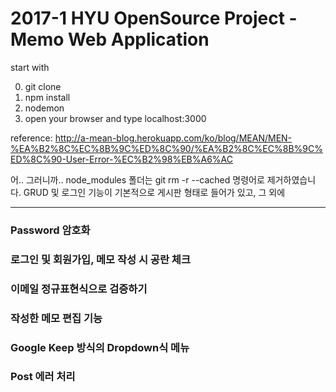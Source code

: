 # 2017-1 HYU OpenSource Project - Memo Web Application


start with

0. git clone
1. npm install
2. nodemon
3. open your browser and type localhost:3000

reference: http://a-mean-blog.herokuapp.com/ko/blog/MEAN/MEN-%EA%B2%8C%EC%8B%9C%ED%8C%90/%EA%B2%8C%EC%8B%9C%ED%8C%90-User-Error-%EC%B2%98%EB%A6%AC

어.. 그러니까..
node_modules 폴더는 git rm -r --cached 명령어로 제거하였습니다.
GRUD 및 로그인 기능이 기본적으로 게시판 형태로 들어가 있고, 그 외에

***

### Password 암호화
### 로그인 및 회원가입, 메모 작성 시 공란 체크
### 이메일 정규표현식으로 검증하기
### 작성한 메모 편집 기능
### Google Keep 방식의 Dropdown식 메뉴
### Post 에러 처리
